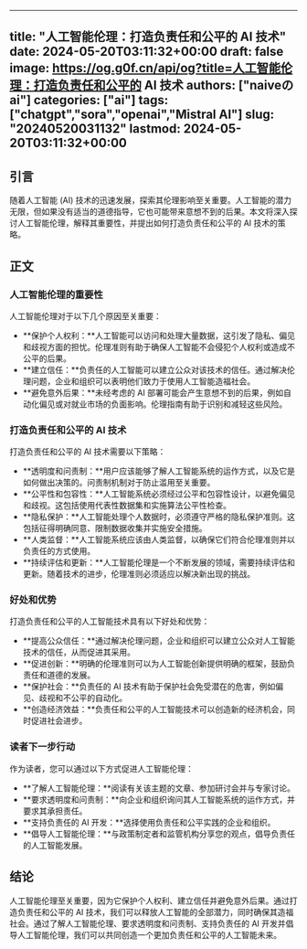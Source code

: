 
---
title: "人工智能伦理：打造负责任和公平的 AI 技术"
date: 2024-05-20T03:11:32+00:00
draft: false
image: https://og.g0f.cn/api/og?title=人工智能伦理：打造负责任和公平的 AI 技术
authors: ["naiveのai"]
categories: ["ai"]
tags: ["chatgpt","sora","openai","Mistral AI"]
slug: "20240520031132"
lastmod: 2024-05-20T03:11:32+00:00
---
## 引言

随着人工智能 (AI) 技术的迅速发展，探索其伦理影响至关重要。人工智能的潜力无限，但如果没有适当的道德指导，它也可能带来意想不到的后果。本文将深入探讨人工智能伦理，解释其重要性，并提出如何打造负责任和公平的 AI 技术的策略。

## 正文

### 人工智能伦理的重要性

人工智能伦理对于以下几个原因至关重要：

- **保护个人权利：**人工智能可以访问和处理大量数据，这引发了隐私、偏见和歧视方面的担忧。伦理准则有助于确保人工智能不会侵犯个人权利或造成不公平的后果。
- **建立信任：**负责任的人工智能可以建立公众对该技术的信任。通过解决伦理问题，企业和组织可以表明他们致力于使用人工智能造福社会。
- **避免意外后果：**未经考虑的 AI 部署可能会产生意想不到的后果，例如自动化偏见或对就业市场的负面影响。伦理指南有助于识别和减轻这些风险。

### 打造负责任和公平的 AI 技术

打造负责任和公平的 AI 技术需要以下策略：

- **透明度和问责制：**用户应该能够了解人工智能系统的运作方式，以及它是如何做出决策的。问责制机制对于防止滥用至关重要。
- **公平性和包容性：**人工智能系统必须经过公平和包容性设计，以避免偏见和歧视。这包括使用代表性数据集和实施算法公平性检查。
- **隐私保护：**人工智能处理个人数据时，必须遵守严格的隐私保护准则。这包括征得明确同意、限制数据收集并实施安全措施。
- **人类监督：**人工智能系统应该由人类监督，以确保它们符合伦理准则并以负责任的方式使用。
- **持续评估和更新：**人工智能伦理是一个不断发展的领域，需要持续评估和更新。随着技术的进步，伦理准则必须适应以解决新出现的挑战。

### 好处和优势

打造负责任和公平的人工智能技术具有以下好处和优势：

- **提高公众信任：**通过解决伦理问题，企业和组织可以建立公众对人工智能技术的信任，从而促进其采用。
- **促进创新：**明确的伦理准则可以为人工智能创新提供明确的框架，鼓励负责任和道德的发展。
- **保护社会：**负责任的 AI 技术有助于保护社会免受潜在的危害，例如偏见、歧视和不公平的自动化。
- **创造经济效益：**负责任和公平的人工智能技术可以创造新的经济机会，同时促进社会进步。

### 读者下一步行动

作为读者，您可以通过以下方式促进人工智能伦理：

- **了解人工智能伦理：**阅读有关该主题的文章、参加研讨会并与专家讨论。
- **要求透明度和问责制：**向企业和组织询问其人工智能系统的运作方式，并要求其承担责任。
- **支持负责任的 AI 开发：**选择使用负责任和公平实践的企业和组织。
- **倡导人工智能伦理：**与政策制定者和监管机构分享您的观点，倡导负责任的人工智能发展。

## 结论

人工智能伦理至关重要，因为它保护个人权利、建立信任并避免意外后果。通过打造负责任和公平的 AI 技术，我们可以释放人工智能的全部潜力，同时确保其造福社会。通过了解人工智能伦理、要求透明度和问责制、支持负责任的 AI 开发并倡导人工智能伦理，我们可以共同创造一个更加负责任和公平的人工智能未来。